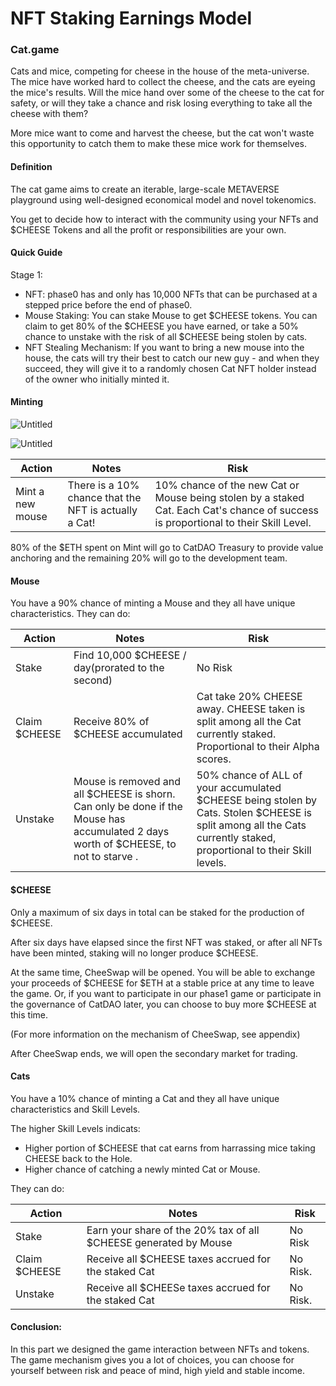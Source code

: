 # NFT Staking Earnings Model

### Cat.game

Cats and mice, competing for cheese in the house of the meta-universe. The mice have worked hard to collect the cheese, and the cats are eyeing the mice's results. Will the mice hand over some of the cheese to the cat for safety, or will they take a chance and risk losing everything to take all the cheese with them?

More mice want to come and harvest the cheese, but the cat won't waste this opportunity to catch them to make these mice work for themselves.

#### Definition

The cat game aims to create an iterable, large-scale METAVERSE playground using well-designed economical model and novel tokenomics.

You get to decide how to interact with the community using your NFTs and $CHEESE Tokens and all the profit or responsibilities are your own.

#### Quick Guide

Stage 1:

* NFT: phase0 has and only has 10,000 NFTs that can be purchased at a stepped price before the end of phase0.
* Mouse Staking: You can stake Mouse to get $CHEESE tokens. You can claim to get 80% of the $CHEESE you have earned, or take a 50% chance to unstake with the risk of all $CHEESE being stolen by cats.
* NFT Stealing Mechanism: If you want to bring a new mouse into the house, the cats will try their best to catch our new guy - and when they succeed, they will give it to a randomly chosen Cat NFT holder instead of the owner who initially minted it.

#### Minting

![Untitled](https://s3-us-west-2.amazonaws.com/secure.notion-static.com/d10f2b36-636e-434a-952b-a7dd4628eecf/Untitled.png)

![Untitled](https://s3-us-west-2.amazonaws.com/secure.notion-static.com/2bb09d1a-75c5-44b8-8081-4d01add77cb7/Untitled.png)

| Action           | Notes                                                 | Risk                                                                                                                                |
| ---------------- | ----------------------------------------------------- | ----------------------------------------------------------------------------------------------------------------------------------- |
| Mint a new mouse | There is a 10% chance that the NFT is actually a Cat! | 10% chance of the new Cat or Mouse being stolen by a staked Cat. Each Cat's chance of success is proportional to their Skill Level. |

80% of the $ETH spent on Mint will go to CatDAO Treasury to provide value anchoring and the remaining 20% will go to the development team.

#### Mouse

You have a 90% chance of minting a Mouse and they all have unique characteristics. They can do:

| Action        | Notes                                                                                                                                | Risk                                                                                                                                                                 |
| ------------- | ------------------------------------------------------------------------------------------------------------------------------------ | -------------------------------------------------------------------------------------------------------------------------------------------------------------------- |
| Stake         | Find 10,000 $CHEESE / day(prorated to the second)                                                                                    | No Risk                                                                                                                                                              |
| Claim $CHEESE | Receive 80% of $CHEESE accumulated                                                                                                   | Cat take 20% CHEESE away. CHEESE taken is split among all the Cat currently staked. Proportional to their Alpha scores.                                              |
| Unstake       | Mouse is removed and all $CHEESE is shorn. Can only be done if the Mouse has accumulated 2 days worth of $CHEESE, to not to starve . | 50% chance of ALL of your accumulated $CHEESE being stolen by Cats. Stolen $CHEESE is split among all the Cats currently staked, proportional to their Skill levels. |

#### $CHEESE

Only a maximum of six days in total can be staked for the production of $CHEESE.

After six days have elapsed since the first NFT was staked, or after all NFTs have been minted, staking will no longer produce $CHEESE.

At the same time, CheeSwap will be opened. You will be able to exchange your proceeds of $CHEESE for $ETH at a stable price at any time to leave the game. Or, if you want to participate in our phase1 game or participate in the governance of CatDAO later, you can choose to buy more $CHEESE at this time.

(For more information on the mechanism of CheeSwap, see appendix)

After CheeSwap ends, we will open the secondary market for trading.

#### Cats

You have a 10% chance of minting a Cat and they all have unique characteristics and Skill Levels.

The higher Skill Levels indicats:

* Higher portion of $CHEESE that cat earns from harrassing mice taking CHEESE back to the Hole.
* Higher chance of catching a newly minted Cat or Mouse.

They can do:

| Action        | Notes                                                            | Risk     |
| ------------- | ---------------------------------------------------------------- | -------- |
| Stake         | Earn your share of the 20% tax of all $CHEESE generated by Mouse | No Risk  |
| Claim $CHEESE | Receive all $CHEESE taxes accrued for the staked Cat             | No Risk. |
| Unstake       | Receive all $CHEESe taxes accrued for the staked Cat             | No Risk. |

#### Conclusion:

In this part we designed the game interaction between NFTs and tokens. The game mechanism gives you a lot of choices, you can choose for yourself between risk and peace of mind, high yield and stable income.
